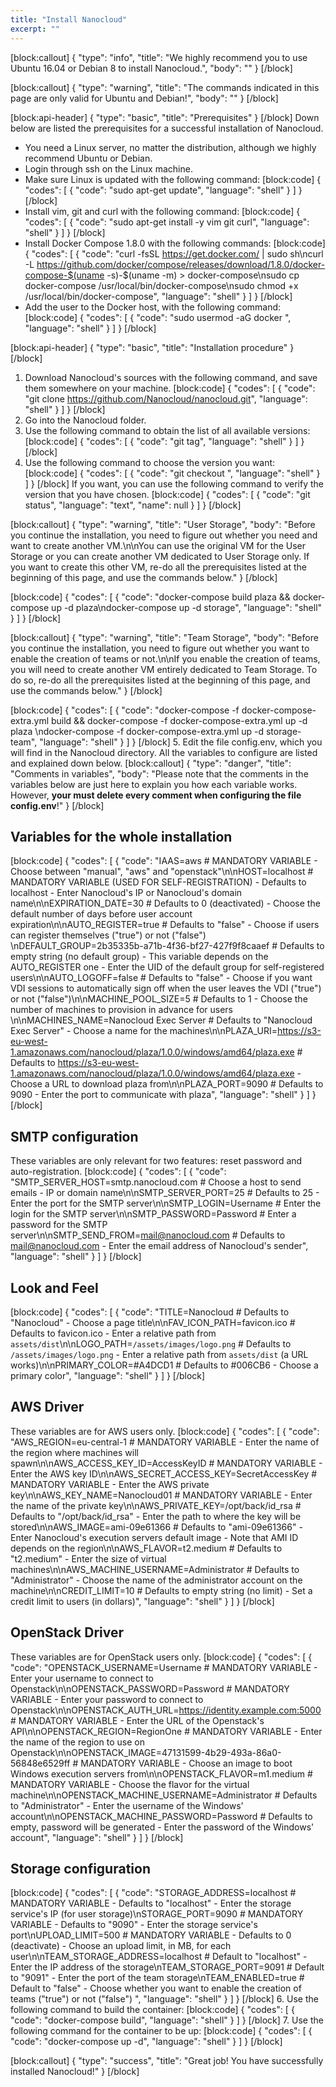 ```yaml
---
title: "Install Nanocloud"
excerpt: ""
---
```

[block:callout]
{
  "type": "info",
  "title": "We highly recommend you to use Ubuntu 16.04 or Debian 8 to install Nanocloud.",
  "body": ""
}
[/block]

[block:callout]
{
  "type": "warning",
  "title": "The commands indicated in this page are only valid for Ubuntu and Debian!",
  "body": ""
}
[/block]

[block:api-header]
{
  "type": "basic",
  "title": "Prerequisites"
}
[/block]
Down below are listed the prerequisites for a successful installation of Nanocloud.

- You need a Linux server, no matter the distribution, although we highly recommend Ubuntu or Debian.
- Login through ssh on the Linux machine.
- Make sure Linux is updated with the following command:
[block:code]
{
  "codes": [
    {
      "code": "sudo apt-get update",
      "language": "shell"
    }
  ]
}
[/block]
- Install vim, git and curl with the following command:
[block:code]
{
  "codes": [
    {
      "code": "sudo apt-get install -y vim git curl",
      "language": "shell"
    }
  ]
}
[/block]
- Install Docker Compose 1.8.0 with the following commands:
[block:code]
{
  "codes": [
    {
      "code": "curl -fsSL https://get.docker.com/ | sudo sh\ncurl -L https://github.com/docker/compose/releases/download/1.8.0/docker-compose-$(uname -s)-$(uname -m) > docker-compose\nsudo cp docker-compose  /usr/local/bin/docker-compose\nsudo chmod +x /usr/local/bin/docker-compose",
      "language": "shell"
    }
  ]
}
[/block]
- Add the user to the Docker host, with the following command:
[block:code]
{
  "codes": [
    {
      "code": "sudo usermod -aG docker <hostname>",
      "language": "shell"
    }
  ]
}
[/block]

[block:api-header]
{
  "type": "basic",
  "title": "Installation procedure"
}
[/block]
1. Download Nanocloud's sources with the following command, and save them somewhere on your machine.
[block:code]
{
  "codes": [
    {
      "code": "git clone https://github.com/Nanocloud/nanocloud.git",
      "language": "shell"
    }
  ]
}
[/block]
2. Go into the Nanocloud folder.
3. Use the following command to obtain the list of all available versions:
[block:code]
{
  "codes": [
    {
      "code": "git tag",
      "language": "shell"
    }
  ]
}
[/block]
4. Use the following command to choose the version you want:
[block:code]
{
  "codes": [
    {
      "code": "git checkout <Nanocloud version>",
      "language": "shell"
    }
  ]
}
[/block]
If you want, you can use the following command to verify the version that you have chosen.
[block:code]
{
  "codes": [
    {
      "code": "git status",
      "language": "text",
      "name": null
    }
  ]
}
[/block]

[block:callout]
{
  "type": "warning",
  "title": "User Storage",
  "body": "Before you continue the installation, you need to figure out whether you need and want to create another VM.\n\nYou can use the original VM for the User Storage or you can create another VM dedicated to User Storage only. If you want to create this other VM, re-do all the prerequisites listed at the beginning of this page, and use the commands below."
}
[/block]

[block:code]
{
  "codes": [
    {
      "code": "docker-compose build plaza && docker-compose up -d plaza\ndocker-compose up -d storage",
      "language": "shell"
    }
  ]
}
[/block]

[block:callout]
{
  "type": "warning",
  "title": "Team Storage",
  "body": "Before you continue the installation, you need to figure out whether you want to enable the creation of teams or not.\n\nIf you enable the creation of teams, you will need to create another VM entirely dedicated to Team Storage. To do so, re-do all the prerequisites listed at the beginning of this page, and use the commands below."
}
[/block]

[block:code]
{
  "codes": [
    {
      "code": "docker-compose -f docker-compose-extra.yml build && docker-compose -f docker-compose-extra.yml up -d plaza \ndocker-compose -f docker-compose-extra.yml up -d storage-team",
      "language": "shell"
    }
  ]
}
[/block]
5. Edit the file config.env, which you will find in the Nanocloud directory. All the variables to configure are listed and explained down below.
[block:callout]
{
  "type": "danger",
  "title": "Comments in variables",
  "body": "Please note that the comments in the variables below are just here to explain you how each variable works. However, **your must delete every comment when configuring the file config.env**!"
}
[/block]
## Variables for the whole installation
[block:code]
{
  "codes": [
    {
      "code": "IAAS=aws # MANDATORY VARIABLE - Choose between \"manual\", \"aws\" and \"openstack\"\n\nHOST=localhost # MANDATORY VARIABLE (USED FOR SELF-REGISTRATION) - Defaults to localhost - Enter Nanocloud's IP or Nanocloud's domain name\n\nEXPIRATION_DATE=30 # Defaults to 0 (deactivated) - Choose the default number of days before user account expiration\n\nAUTO_REGISTER=true # Defaults to \"false\" - Choose if users can register themselves (\"true\") or not (\"false\") \nDEFAULT_GROUP=2b35335b-a71b-4f36-bf27-427f9f8caaef # Defaults to empty string (no default group) - This variable depends on the AUTO_REGISTER one - Enter the UID of the default group for self-registered users\n\nAUTO_LOGOFF=false # Defaults to \"false\" - Choose if you want VDI sessions to automatically sign off when the user leaves the VDI (\"true\") or not (\"false\")\n\nMACHINE_POOL_SIZE=5 # Defaults to 1 - Choose the number of machines to provision in advance for users \n\nMACHINES_NAME=Nanocloud Exec Server # Defaults to \"Nanocloud Exec Server\" - Choose a name for the machines\n\nPLAZA_URI=https://s3-eu-west-1.amazonaws.com/nanocloud/plaza/1.0.0/windows/amd64/plaza.exe # Defaults to https://s3-eu-west-1.amazonaws.com/nanocloud/plaza/1.0.0/windows/amd64/plaza.exe - Choose a URL to download plaza from\n\nPLAZA_PORT=9090 # Defaults to 9090 - Enter the port to communicate with plaza",
      "language": "shell"
    }
  ]
}
[/block]
## SMTP configuration
These variables are only relevant for two features: reset password and auto-registration.
[block:code]
{
  "codes": [
    {
      "code": "SMTP_SERVER_HOST=smtp.nanocloud.com # Choose a host to send emails - IP or domain name\n\nSMTP_SERVER_PORT=25 # Defaults to 25 - Enter the port for the SMTP server\n\nSMTP_LOGIN=Username # Enter the login for the SMTP server\n\nSMTP_PASSWORD=Password # Enter a password for the SMTP server\n\nSMTP_SEND_FROM=mail@nanocloud.com # Defaults to mail@nanocloud.com - Enter the email address of Nanocloud's sender",
      "language": "shell"
    }
  ]
}
[/block]
## Look and Feel
[block:code]
{
  "codes": [
    {
      "code": "TITLE=Nanocloud # Defaults to \"Nanocloud\" - Choose a page title\n\nFAV_ICON_PATH=favicon.ico # Defaults to favicon.ico - Enter a relative path from `assets/dist`\n\nLOGO_PATH=`/assets/images/logo.png` # Defaults to `/assets/images/logo.png` - Enter a relative path from `assets/dist` (a URL works)\n\nPRIMARY_COLOR=#A4DCD1 # Defaults to #006CB6 - Choose a primary color",
      "language": "shell"
    }
  ]
}
[/block]
## AWS Driver
These variables are for AWS users only.
[block:code]
{
  "codes": [
    {
      "code": "AWS_REGION=eu-central-1 # MANDATORY VARIABLE - Enter the name of the region where machines will spawn\n\nAWS_ACCESS_KEY_ID=AccessKeyID # MANDATORY VARIABLE - Enter the AWS key ID\n\nAWS_SECRET_ACCESS_KEY=SecretAccessKey # MANDATORY VARIABLE - Enter the AWS private key\n\nAWS_KEY_NAME=Nanocloud01 # MANDATORY VARIABLE - Enter the name of the private key\n\nAWS_PRIVATE_KEY=/opt/back/id_rsa # Defaults to \"/opt/back/id_rsa\" - Enter the path to where the key will be stored\n\nAWS_IMAGE=ami-09e61366 # Defaults to \"ami-09e61366\" - Enter Nanocloud's execution servers default image - Note that AMI ID depends on the region\n\nAWS_FLAVOR=t2.medium # Defaults to \"t2.medium\" - Enter the size of virtual machines\n\nAWS_MACHINE_USERNAME=Administrator # Defaults to \"Administrator\" - Choose the name of the administrator account on the machine\n\nCREDIT_LIMIT=10 # Defaults to empty string (no limit) - Set a credit limit to users (in dollars)",
      "language": "shell"
    }
  ]
}
[/block]
## OpenStack Driver
These variables are for OpenStack users only.
[block:code]
{
  "codes": [
    {
      "code": "OPENSTACK_USERNAME=Username # MANDATORY VARIABLE - Enter your username to connect to Openstack\n\nOPENSTACK_PASSWORD=Password # MANDATORY VARIABLE - Enter your password to connect to Openstack\n\nOPENSTACK_AUTH_URL=https://identity.example.com:5000 # MANDATORY VARIABLE - Enter the URL of the Openstack's API\n\nOPENSTACK_REGION=RegionOne  # MANDATORY VARIABLE - Enter the name of the region to use on Openstack\n\nOPENSTACK_IMAGE=47131599-4b29-493a-86a0-56848e6529ff # MANDATORY VARIABLE - Choose an image to boot Windows execution servers from\n\nOPENSTACK_FLAVOR=m1.medium # MANDATORY VARIABLE - Choose the flavor for the virtual machine\n\nOPENSTACK_MACHINE_USERNAME=Administrator # Defaults to \"Administrator\" - Enter the username of the Windows' account\n\nOPENSTACK_MACHINE_PASSWORD=Password # Defaults to empty, password will be generated - Enter the password of the Windows' account",
      "language": "shell"
    }
  ]
}
[/block]
## Storage configuration
[block:code]
{
  "codes": [
    {
      "code": "STORAGE_ADDRESS=localhost # MANDATORY VARIABLE - Defaults to \"localhost\" - Enter the storage service's IP (for user storage)\nSTORAGE_PORT=9090 # MANDATORY VARIABLE - Defaults to \"9090\" - Enter the storage service's port\nUPLOAD_LIMIT=500 # MANDATORY VARIABLE - Defaults to 0 (deactivate) - Choose an upload limit, in MB, for each user\n\nTEAM_STORAGE_ADDRESS=localhost # Default to \"localhost\" - Enter the IP address of the storage\nTEAM_STORAGE_PORT=9091 # Default to \"9091\" - Enter the port of the team storage\nTEAM_ENABLED=true # Default to \"false\" - Choose whether you want to enable the creation of teams (\"true\") or not (\"false\") ",
      "language": "shell"
    }
  ]
}
[/block]
6. Use the following command to build the container:
[block:code]
{
  "codes": [
    {
      "code": "docker-compose build",
      "language": "shell"
    }
  ]
}
[/block]
7. Use the following command for the container to be up:
[block:code]
{
  "codes": [
    {
      "code": "docker-compose up -d",
      "language": "shell"
    }
  ]
}
[/block]

[block:callout]
{
  "type": "success",
  "title": "Great job! You have successfully installed Nanocloud!"
}
[/block]
